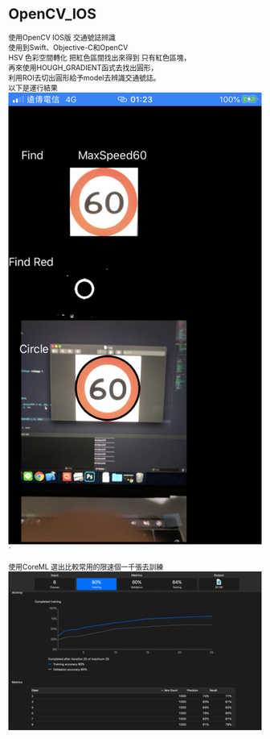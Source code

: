 # OpenCV_IOS

使用OpenCV IOS版 交通號誌辨識  
使用到Swift、Objective-C和OpenCV  
HSV 色彩空間轉化 把紅色區間找出來得到 只有紅色區塊，  
再來使用HOUGH_GRADIENT函式去找出圓形，  
利用ROI去切出圓形給予model去辨識交通號誌。  
以下是運行結果
![image](https://github.com/trt0425/OpenCV_IOS/blob/master/IMG_5183.PNG)ˋ

使用CoreML 選出比較常用的限速個一千張去訓練
![image](https://github.com/trt0425/OpenCV_IOS/blob/master/model.png)

